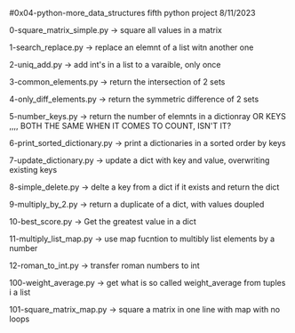#0x04-python-more_data_structures fifth python project 8/11/2023


0-square_matrix_simple.py -> square all values in a matrix


1-search_replace.py -> replace an elemnt of a list witn another one


2-uniq_add.py -> add int's in a list to a varaible, only once


3-common_elements.py -> return the intersection of 2 sets


4-only_diff_elements.py -> return the symmetric difference of 2 sets


5-number_keys.py -> return the number of elemnts in a dictionray OR KEYS ,,,, BOTH THE SAME WHEN IT COMES TO COUNT, ISN'T IT?


6-print_sorted_dictionary.py -> print a dictionaries in a sorted order by keys


7-update_dictionary.py -> update a dict with key and value, overwriting existing keys


8-simple_delete.py -> delte a key from a dict if it exists and return the dict


9-multiply_by_2.py -> return a duplicate of a dict, with values doupled


10-best_score.py -> Get the greatest value in a dict


11-multiply_list_map.py -> use map fucntion to multibly list elements by a number


12-roman_to_int.py -> transfer roman numbers to int


100-weight_average.py -> get what is so called weight_average from tuples i a list


101-square_matrix_map.py -> square  a matrix in one line with map with no loops
